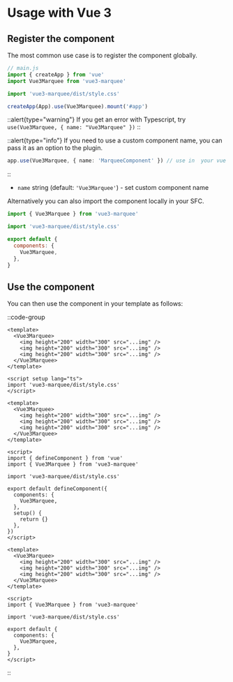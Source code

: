 # Usage with Vue 3

## Register the component

The most common use case is to register the component globally.

```js
// main.js
import { createApp } from 'vue'
import Vue3Marquee from 'vue3-marquee'

import 'vue3-marquee/dist/style.css'

createApp(App).use(Vue3Marquee).mount('#app')
```

::alert{type="warning"}
If you get an error with Typescript, try `use(Vue3Marquee, { name: "Vue3Marquee" })`
::

::alert{type="info"}
If you need to use a custom component name, you can pass it as an option to the plugin.

```ts
app.use(Vue3Marquee, { name: 'MarqueeComponent' }) // use in  your vue template as  <MarqueeComponent />
```

::

- `name` string (default: `'Vue3Marquee'`) - set custom component name

Alternatively you can also import the component locally in your SFC.

```js
import { Vue3Marquee } from 'vue3-marquee'

import 'vue3-marquee/dist/style.css'

export default {
  components: {
    Vue3Marquee,
  },
}
```

## Use the component

You can then use the component in your template as follows:

::code-group

```vue [Script Setup]
<template>
  <Vue3Marquee>
    <img height="200" width="300" src="...img" />
    <img height="200" width="300" src="...img" />
    <img height="200" width="300" src="...img" />
  </Vue3Marquee>
</template>

<script setup lang="ts">
import 'vue3-marquee/dist/style.css'
</script>
```

```vue [Composition API]
<template>
  <Vue3Marquee>
    <img height="200" width="300" src="...img" />
    <img height="200" width="300" src="...img" />
    <img height="200" width="300" src="...img" />
  </Vue3Marquee>
</template>

<script>
import { defineComponent } from 'vue'
import { Vue3Marquee } from 'vue3-marquee'

import 'vue3-marquee/dist/style.css'

export default defineComponent({
  components: {
    Vue3Marquee,
  },
  setup() {
    return {}
  },
})
</script>
```

```vue [Options API]
<template>
  <Vue3Marquee>
    <img height="200" width="300" src="...img" />
    <img height="200" width="300" src="...img" />
    <img height="200" width="300" src="...img" />
  </Vue3Marquee>
</template>

<script>
import { Vue3Marquee } from 'vue3-marquee'

import 'vue3-marquee/dist/style.css'

export default {
  components: {
    Vue3Marquee,
  },
}
</script>
```

::
